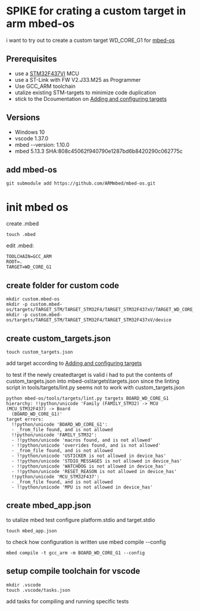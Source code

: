 # SPIKE for crating a custom target in arm mbed-os

i want to try out to create a custom target WD_CORE_G1 for [mbed-os](https://github.com/ARMmbed/mbed-os)


## Prerequisites

* use a [STM32F437VI](https://www.st.com/content/st_com/en/products/microcontrollers-microprocessors/stm32-32-bit-arm-cortex-mcus/stm32-high-performance-mcus/stm32f4-series/stm32f427-437/stm32f437vi.html) MCU
* use a ST-Link with FW V2.J33.M25 as Programmer
* Use GCC_ARM toolchain
* utalize existing STM-targets to minimize code duplication
* stick to the Dcoumentation on [Adding and configuring targets](https://os.mbed.com/docs/mbed-os/v5.10/tools/adding-and-configuring-targets.html)

## Versions

* Windows 10
* vscode 1.37.0
* mbed --version: 1.10.0
* mbed 5.13.3 SHA:808c45062f940790e1287bd6b8420290c062775c

## add mbed-os

~~~
git submodule add https://github.com/ARMmbed/mbed-os.git
~~~

# init mbed os

create .mbed
~~~
touch .mbed
~~~

edit .mbed:
~~~
TOOLCHAIN=GCC_ARM
ROOT=.
TARGET=WD_CORE_G1
~~~


## create folder for custom code

~~~
mkdir custom.mbed-os
mkdir -p custom.mbed-os/targets/TARGET_STM/TARGET_STM32F4/TARGET_STM32F437xV/TARGET_WD_CORE_G1
mkdir -p custom.mbed-os/targets/TARGET_STM/TARGET_STM32F4/TARGET_STM32F437xV/device
~~~


## create custom_targets.json

~~~
touch custom_targets.json
~~~

add target according to 
[Adding and configuring targets](https://os.mbed.com/docs/mbed-os/v5.10/tools/adding-and-configuring-targets.html)

to test if the newly createdtarget is valid i had to put the contents of custom_targets.json into mbed-os\targets\targets.json since the linting script in tools/targets/lint.py seems not to work with custom_targets.json

~~~
python mbed-os/tools/targets/lint.py targets BOARD_WD_CORE_G1
hierarchy: !!python/unicode 'Family (FAMILY_STM32) -> MCU (MCU_STM32F437) -> Board
  (BOARD_WD_CORE_G1)'
target errors:
  !!python/unicode 'BOARD_WD_CORE_G1':
  - _from_file found, and is not allowed
  !!python/unicode 'FAMILY_STM32':
  - !!python/unicode 'macros found, and is not allowed'
  - !!python/unicode 'overrides found, and is not allowed'
  - _from_file found, and is not allowed
  - !!python/unicode 'USTICKER is not allowed in device_has'
  - !!python/unicode 'STDIO_MESSAGES is not allowed in device_has'
  - !!python/unicode 'WATCHDOG is not allowed in device_has'
  - !!python/unicode 'RESET_REASON is not allowed in device_has'
  !!python/unicode 'MCU_STM32F437':
  - _from_file found, and is not allowed
  - !!python/unicode 'MPU is not allowed in device_has'
~~~


## create mbed_app.json

to utalize mbed  test configure platform.stdio and target.stdio 

~~~
touch mbed_app.json
~~~

to check how configuration is written use mbed compile --config

~~~
mbed compile -t gcc_arm -m BOARD_WD_CORE_G1 --config 
~~~

## setup compile toolchain for vscode

~~~
mkdir .vscode
touch .vscode/tasks.json
~~~

add tasks for compiling and running specific tests